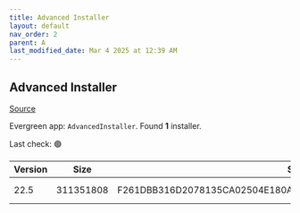 ```yaml
---
title: Advanced Installer
layout: default
nav_order: 2
parent: A
last_modified_date: Mar 4 2025 at 12:39 AM
---
```


## Advanced Installer

[Source](https://www.advancedinstaller.com)

Evergreen app: `AdvancedInstaller`. Found **1** installer.

Last check: 🟢

| Version | Size      | Sha256                                                           | Type | URI                                                                                                                          |
| ------- | --------- | ---------------------------------------------------------------- | ---- | ---------------------------------------------------------------------------------------------------------------------------- |
| 22.5    | 311351808 | F261DBB316D2078135CA02504E180A54800EEE363AC1D0A451983C9C2F3F85D8 | msi  | [https://www.advancedinstaller.com/downloads/22.5/advinst.msi](https://www.advancedinstaller.com/downloads/22.5/advinst.msi) |
